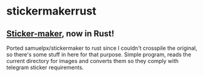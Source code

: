 # stickermakerrust

## [Sticker-maker](https://github.com/samuelpx/Stickermaker), now in Rust!

Ported samuelpx/stickermaker to rust since I couldn't crosspile the original, so there's some stuff in here for that purpose.
Simple program, reads the current directory for images and converts them so they comply with telegram sticker requirements.
